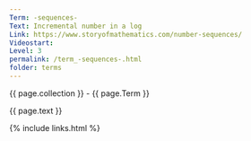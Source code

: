 ```yaml
---
Term: -sequences-
Text: Incremental number in a log
Link: https://www.storyofmathematics.com/number-sequences/
Videostart: 
Level: 3
permalink: /term_-sequences-.html
folder: terms
---
```


{{ page.collection }} - {{ page.Term }}

   {{ page.text }}


 {% include links.html %} 
